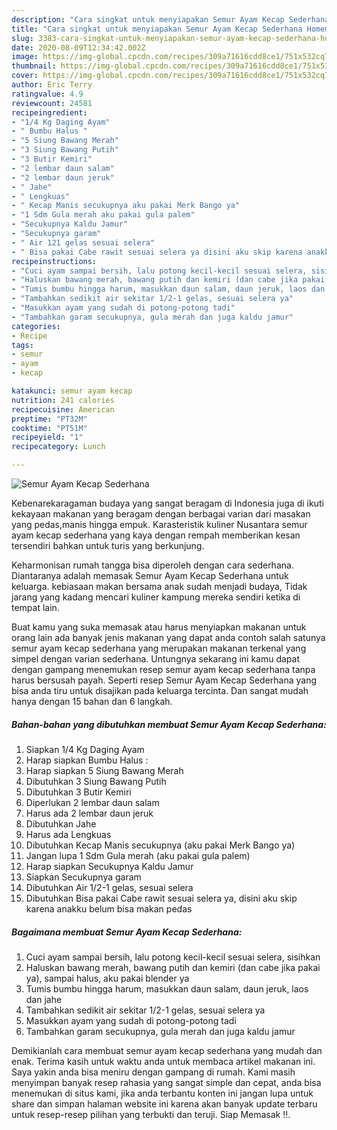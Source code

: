 ```yaml
---
description: "Cara singkat untuk menyiapakan Semur Ayam Kecap Sederhana Homemade"
title: "Cara singkat untuk menyiapakan Semur Ayam Kecap Sederhana Homemade"
slug: 3383-cara-singkat-untuk-menyiapakan-semur-ayam-kecap-sederhana-homemade
date: 2020-08-09T12:34:42.002Z
image: https://img-global.cpcdn.com/recipes/309a71616cdd8ce1/751x532cq70/semur-ayam-kecap-sederhana-foto-resep-utama.jpg
thumbnail: https://img-global.cpcdn.com/recipes/309a71616cdd8ce1/751x532cq70/semur-ayam-kecap-sederhana-foto-resep-utama.jpg
cover: https://img-global.cpcdn.com/recipes/309a71616cdd8ce1/751x532cq70/semur-ayam-kecap-sederhana-foto-resep-utama.jpg
author: Eric Terry
ratingvalue: 4.9
reviewcount: 24581
recipeingredient:
- "1/4 Kg Daging Ayam"
- " Bumbu Halus "
- "5 Siung Bawang Merah"
- "3 Siung Bawang Putih"
- "3 Butir Kemiri"
- "2 lembar daun salam"
- "2 lembar daun jeruk"
- " Jahe"
- " Lengkuas"
- " Kecap Manis secukupnya aku pakai Merk Bango ya"
- "1 Sdm Gula merah aku pakai gula palem"
- "Secukupnya Kaldu Jamur"
- "Secukupnya garam"
- " Air 121 gelas sesuai selera"
- " Bisa pakai Cabe rawit sesuai selera ya disini aku skip karena anakku belum bisa makan pedas"
recipeinstructions:
- "Cuci ayam sampai bersih, lalu potong kecil-kecil sesuai selera, sisihkan"
- "Haluskan bawang merah, bawang putih dan kemiri (dan cabe jika pakai ya), sampai halus, aku pakai blender ya"
- "Tumis bumbu hingga harum, masukkan daun salam, daun jeruk, laos dan jahe"
- "Tambahkan sedikit air sekitar 1/2-1 gelas, sesuai selera ya"
- "Masukkan ayam yang sudah di potong-potong tadi"
- "Tambahkan garam secukupnya, gula merah dan juga kaldu jamur"
categories:
- Recipe
tags:
- semur
- ayam
- kecap

katakunci: semur ayam kecap 
nutrition: 241 calories
recipecuisine: American
preptime: "PT32M"
cooktime: "PT51M"
recipeyield: "1"
recipecategory: Lunch

---
```



![Semur Ayam Kecap Sederhana](https://img-global.cpcdn.com/recipes/309a71616cdd8ce1/751x532cq70/semur-ayam-kecap-sederhana-foto-resep-utama.jpg)

Kebenarekaragaman budaya yang sangat beragam di Indonesia juga di ikuti kekayaan makanan yang beragam dengan berbagai varian dari masakan yang pedas,manis hingga empuk. Karasteristik kuliner Nusantara semur ayam kecap sederhana yang kaya dengan rempah memberikan kesan tersendiri bahkan untuk turis yang berkunjung.




Keharmonisan rumah tangga bisa diperoleh dengan cara sederhana. Diantaranya adalah memasak Semur Ayam Kecap Sederhana untuk keluarga. kebiasaan makan bersama anak sudah menjadi budaya, Tidak jarang yang kadang mencari kuliner kampung mereka sendiri ketika di tempat lain.

Buat kamu yang suka memasak atau harus menyiapkan makanan untuk orang lain ada banyak jenis makanan yang dapat anda contoh salah satunya semur ayam kecap sederhana yang merupakan makanan terkenal yang simpel dengan varian sederhana. Untungnya sekarang ini kamu dapat dengan gampang menemukan resep semur ayam kecap sederhana tanpa harus bersusah payah.
Seperti resep Semur Ayam Kecap Sederhana yang bisa anda tiru untuk disajikan pada keluarga tercinta. Dan sangat mudah hanya dengan 15 bahan dan 6 langkah.


<!--inarticleads1-->

##### Bahan-bahan yang dibutuhkan membuat Semur Ayam Kecap Sederhana:

1. Siapkan 1/4 Kg Daging Ayam
1. Harap siapkan  Bumbu Halus :
1. Harap siapkan 5 Siung Bawang Merah
1. Dibutuhkan 3 Siung Bawang Putih
1. Dibutuhkan 3 Butir Kemiri
1. Diperlukan 2 lembar daun salam
1. Harus ada 2 lembar daun jeruk
1. Dibutuhkan  Jahe
1. Harus ada  Lengkuas
1. Dibutuhkan  Kecap Manis secukupnya (aku pakai Merk Bango ya)
1. Jangan lupa 1 Sdm Gula merah (aku pakai gula palem)
1. Harap siapkan Secukupnya Kaldu Jamur
1. Siapkan Secukupnya garam
1. Dibutuhkan  Air 1/2-1 gelas, sesuai selera
1. Dibutuhkan  Bisa pakai Cabe rawit sesuai selera ya, disini aku skip karena anakku belum bisa makan pedas




<!--inarticleads2-->

##### Bagaimana membuat  Semur Ayam Kecap Sederhana:

1. Cuci ayam sampai bersih, lalu potong kecil-kecil sesuai selera, sisihkan
1. Haluskan bawang merah, bawang putih dan kemiri (dan cabe jika pakai ya), sampai halus, aku pakai blender ya
1. Tumis bumbu hingga harum, masukkan daun salam, daun jeruk, laos dan jahe
1. Tambahkan sedikit air sekitar 1/2-1 gelas, sesuai selera ya
1. Masukkan ayam yang sudah di potong-potong tadi
1. Tambahkan garam secukupnya, gula merah dan juga kaldu jamur




Demikianlah cara membuat semur ayam kecap sederhana yang mudah dan enak. Terima kasih untuk waktu anda untuk membaca artikel makanan ini. Saya yakin anda bisa meniru dengan gampang di rumah. Kami masih menyimpan banyak resep rahasia yang sangat simple dan cepat, anda bisa menemukan di situs kami, jika anda terbantu konten ini jangan lupa untuk share dan simpan halaman website ini karena akan banyak update terbaru untuk resep-resep pilihan yang terbukti dan teruji. Siap Memasak !!. 

